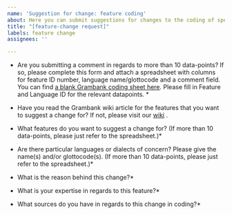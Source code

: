 ```yaml
---
name: 'Suggestion for change: feature coding'
about: Here you can submit suggestions for changes to the coding of specific features.
title: "[feature-change request]"
labels: feature change
assignees: ''

---
```

* Are you submitting a comment in regards to more than 10 data-points? If so, please complete this form and attach a spreadsheet with columns for feature ID number, language name/glottocode and a comment field. You can find [a blank Grambank coding sheet here](https://github.com/grambank/grambank/blob/master/docs/Grambank_most_updated_sheet.tsv). Please fill in Feature and Language ID for the relevant datapoints. *


* Have you read the Grambank wiki article for the features that you want to suggest a change for? If not, please visit our [wiki](https://github.com/grambank/grambank/wiki) .


* What features do you want to suggest a change for? (If more than 10 data-points, please just refer to the spreadsheet.)*


* Are there particular languages or dialects of concern? Please give the name(s) and/or glottocode(s). (If more than 10 data-points, please just refer to the spreadsheet.)*


* What is the reason behind this change?*


* What is your expertise in regards to this feature?*


* What sources do you have in regards to this change in coding?*
